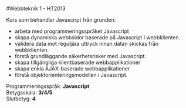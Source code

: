 #Webbteknik 1 - HT2013

Kurs som behandlar Javascript från grunden:
- arbeta med programmeringsspråket Javascript
- skapa dynamiska webbsidor baserade på Javascript i webbklienten.
- validera data mot reguljära uttryck innan datan skickas från webbklienten.
- förstå grundläggande säkerhetsrisker med Javascript.
- skapa tillgängliga klientbaserade webbapplikationer
- skapa enkla AJAX-baserade webbapplikationer
- förstå objektorienteringsmodellen i Javascript.

Programmeringsspråk: <b>Javascript</b><br>
Betygsskala: <b>3/4/5</b><br>
Slutbetyg: <b>4</b>
